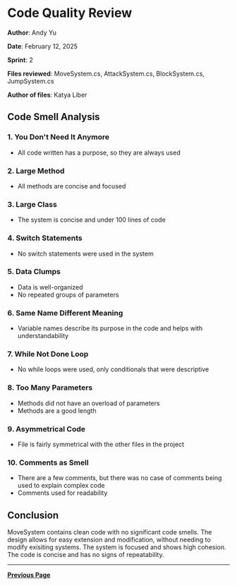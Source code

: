 ﻿# Code Quality Review

**Author**: Andy Yu  

**Date**: February 12, 2025  

**Sprint**: 2  

**Files reviewed**: MoveSystem.cs, AttackSystem.cs, BlockSystem.cs, JumpSystem.cs

**Author of files**: Katya Liber  

## Code Smell Analysis

### 1. You Don't Need It Anymore

- All code written has a purpose, so they are always used

### 2. Large Method

- All methods are concise and focused

### 3. Large Class

- The system is concise and under 100 lines of code

### 4. Switch Statements

- No switch statements were used in the system

### 5. Data Clumps

- Data is well-organized
- No repeated groups of parameters

### 6. Same Name Different Meaning

- Variable names describe its purpose in the code and helps with understandability

### 7. While Not Done Loop

- No while loops were used, only conditionals that were descriptive

### 8. Too Many Parameters

- Methods did not have an overload of parameters
- Methods are a good length

### 9. Asymmetrical Code

- File is fairly symmetrical with the other files in the project

### 10. Comments as Smell

- There are a few comments, but there was no case of comments being used to explain complex code
- Comments used for readability

## Conclusion

MoveSystem contains clean code with no significant code smells. The design allows for easy extension
and modification, without needing to modify exisiting systems. The system is focused and shows high cohesion.
The code is concise and has no signs of repeatability.

---

[**Previous Page**](../README.md)
